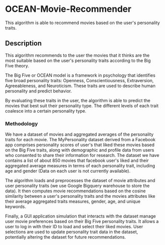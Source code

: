 # OCEAN-Movie-Recommender
This algorithm is able to recommend movies based on the user's personality traits.
   
## Description
This algorithm recommends to the user the movies that it thinks are the most suitable based on the user's personality traits according to the Big Five theory.   
   
The Big Five or OCEAN model is a framework in psychology that identifies five broad personality traits: Openness, Conscientiousness, Extraversion, Agreeableness, and Neuroticism. These traits are used to describe human personality and predict behavior.
   
By evaluating these traits in the user, the algorithm is able to predict the movies that best suit their personality type. The different levels of each trait coalesce into a certain personality type.
   
### Methodology
We have a dataset of movies and aggregated averages of the personality traits for each movie. The MyPersonality dataset derived from a Facebook app comprises personality scores of user's that liked these movies based on the Big Five traits, along with demographic and profile data from users who consented to share their information for research. The dataset we have contains a list of about 850 movies that facebook user's liked and their aggregated average measures in terms of each personality trait, including age and gender (Data on each user is not currently available).
   
The algorithm loads and preprocesses the dataset of movie attributes and user personality traits (we use Google Bigquery warehouse to store the data). It then computes movie recommendations based on the cosine similarity between a user's personality traits and the movies attributes like their average aggregated traits measures, gender, age, and unique keywords.
   
Finally, a GUI application simulation that interacts with the dataset manage user movie preferences based on their Big Five personality traits. It allows a user to log in with their ID to load and select their liked movies. User selections are used to update personality trait data in the dataset, potentially altering the dataset for future recommendations.





